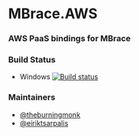 # MBrace.AWS

### AWS PaaS bindings for MBrace

### Build Status

* Windows [![Build status](https://ci.appveyor.com/api/projects/status/agctped28mcs1ukk?svg=true)](https://ci.appveyor.com/project/nessos/mbrace-aws)


### Maintainers

* [@theburningmonk](https://twitter.com/theburningmonk)
* [@eiriktsarpalis](https://twitter.com/eiriktsarpalis)
